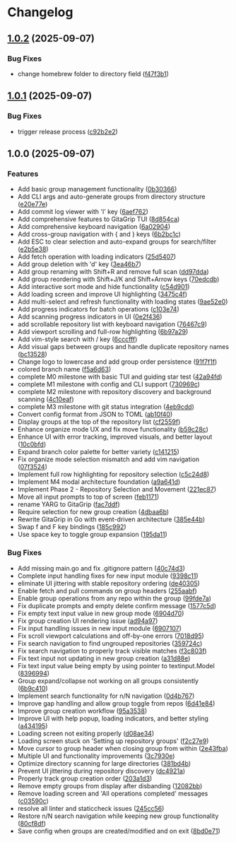 # Changelog

## [1.0.2](https://github.com/darksworm/gitagrip/compare/v1.0.1...v1.0.2) (2025-09-07)


### Bug Fixes

* change homebrew folder to directory field ([f47f3b1](https://github.com/darksworm/gitagrip/commit/f47f3b1dd07c4b8041bee5a81ed5a7fba21b75a9))

## [1.0.1](https://github.com/darksworm/gitagrip/compare/v1.0.0...v1.0.1) (2025-09-07)


### Bug Fixes

* trigger release process ([c92b2e2](https://github.com/darksworm/gitagrip/commit/c92b2e2d3eef03b3b4ca2b85344f698c48f7271b))

## 1.0.0 (2025-09-07)


### Features

* Add basic group management functionality ([0b30366](https://github.com/darksworm/gitagrip/commit/0b30366072992d63c2d2a5e96ae68386654ec39b))
* Add CLI args and auto-generate groups from directory structure ([e20e77e](https://github.com/darksworm/gitagrip/commit/e20e77eabee1d6a0c2e594158aaa81db48893cad))
* Add commit log viewer with 'l' key ([6aef762](https://github.com/darksworm/gitagrip/commit/6aef762118b0a7f48e28ccbbc5f0b8397d1fc2e1))
* Add comprehensive features to GitaGrip TUI ([8d854ca](https://github.com/darksworm/gitagrip/commit/8d854ca069abe614c1577f995142c9ee3a535ecc))
* Add comprehensive keyboard navigation ([6a02904](https://github.com/darksworm/gitagrip/commit/6a02904c8ffb2d5120ac70b8328d279559122eb4))
* Add cross-group navigation with { and } keys ([6b2bc1c](https://github.com/darksworm/gitagrip/commit/6b2bc1c23959a828abbebdcda2eca65a175122fe))
* Add ESC to clear selection and auto-expand groups for search/filter ([e2b5e38](https://github.com/darksworm/gitagrip/commit/e2b5e38509fb4b04da66f44afff98634aebdf4b6))
* Add fetch operation with loading indicators ([25d5407](https://github.com/darksworm/gitagrip/commit/25d5407ebd01ca6d91bd116ad2414ba675190087))
* Add group deletion with 'd' key ([3ea46b7](https://github.com/darksworm/gitagrip/commit/3ea46b7a782bd0bce03cf18acde915e3ae376aaa))
* Add group renaming with Shift+R and remove full scan ([dd97dda](https://github.com/darksworm/gitagrip/commit/dd97ddaa2d3d3a98d3a29e34f213ccb06a1ae448))
* Add group reordering with Shift+J/K and Shift+Arrow keys ([70edcdb](https://github.com/darksworm/gitagrip/commit/70edcdbe282b35c3ac87a8af4a234f80bf10e76e))
* Add interactive sort mode and hide functionality ([c54d901](https://github.com/darksworm/gitagrip/commit/c54d90155c4b5ddb3be278c773e2c368292f202b))
* Add loading screen and improve UI highlighting ([3475c4f](https://github.com/darksworm/gitagrip/commit/3475c4f935788bf319cc2eb9a99bcfa9817b7942))
* Add multi-select and refresh functionality with loading states ([9ae52e0](https://github.com/darksworm/gitagrip/commit/9ae52e02d25d97357a6c988e9faad821dea87ca5))
* Add progress indicators for batch operations ([c103e74](https://github.com/darksworm/gitagrip/commit/c103e7434cd7266f073f94d881301f657c9828a8))
* Add scanning progress indicators in UI ([0e2f436](https://github.com/darksworm/gitagrip/commit/0e2f4363b4379591feaa8c77bbdf62658b589780))
* add scrollable repository list with keyboard navigation ([76467c9](https://github.com/darksworm/gitagrip/commit/76467c9cc274ac46d3d167fcce7cd6ede6213a5d))
* Add viewport scrolling and full-row highlighting ([6b97a29](https://github.com/darksworm/gitagrip/commit/6b97a29544256529a1cc25971d99cc2f82be3a0c))
* Add vim-style search with / key ([6cccfff](https://github.com/darksworm/gitagrip/commit/6cccfff1d7d7da0c314a22d15794bfbe3c971cff))
* Add visual gaps between groups and handle duplicate repository names ([bc13528](https://github.com/darksworm/gitagrip/commit/bc13528d0dd4ff39a6e9aaf55225263d24f545e9))
* Change logo to lowercase and add group order persistence ([91f7f1f](https://github.com/darksworm/gitagrip/commit/91f7f1fec0ca8e31305dbda36d1db1cf8bf87df6))
* colored branch name ([f5a6d63](https://github.com/darksworm/gitagrip/commit/f5a6d63d16f65b99d847149c33eca7ca239fdae2))
* complete M0 milestone with basic TUI and guiding star test ([42a94fd](https://github.com/darksworm/gitagrip/commit/42a94fd0cde0cbe5c17a55db8672dc25b49dc9ec))
* complete M1 milestone with config and CLI support ([730969c](https://github.com/darksworm/gitagrip/commit/730969cc361bdbc6877d840a4b6d50324f4df33b))
* complete M2 milestone with repository discovery and background scanning ([4c10eaf](https://github.com/darksworm/gitagrip/commit/4c10eaf26e6130cf75dd5450f61f5d64b2f2421d))
* complete M3 milestone with git status integration ([4eb9cdd](https://github.com/darksworm/gitagrip/commit/4eb9cdd3ed4149d2fb29f49cb2c1a0d93000a5af))
* Convert config format from JSON to TOML ([ab10f40](https://github.com/darksworm/gitagrip/commit/ab10f401be6c4099ebd270385620cfcd6091711b))
* Display groups at the top of the repository list ([cf2559f](https://github.com/darksworm/gitagrip/commit/cf2559f09be674948cee7b58a2477a2483558f5e))
* Enhance organize mode UX and fix move functionality ([b59c28c](https://github.com/darksworm/gitagrip/commit/b59c28c5d9c61d63a461055d91615d21ad0ec07a))
* Enhance UI with error tracking, improved visuals, and better layout ([10c0bfd](https://github.com/darksworm/gitagrip/commit/10c0bfdf9d1a37e1b5f253c866662b131c45c3f3))
* Expand branch color palette for better variety ([c141215](https://github.com/darksworm/gitagrip/commit/c141215875ec8d70233b2e7ce745bd9768a75eb7))
* Fix organize mode selection mismatch and add vim navigation ([07f3524](https://github.com/darksworm/gitagrip/commit/07f3524db3cba4d668fd6f38c0985e954b9d778d))
* Implement full row highlighting for repository selection ([c5c24d8](https://github.com/darksworm/gitagrip/commit/c5c24d898294154f9788756c9a21c4226b91fd85))
* Implement M4 modal architecture foundation ([a9a641d](https://github.com/darksworm/gitagrip/commit/a9a641d768c53a2c0536267236576e83af7c8897))
* Implement Phase 2 - Repository Selection and Movement ([221ec87](https://github.com/darksworm/gitagrip/commit/221ec876a8613c3b1f93e6eae6c04ce111e3aa70))
* Move all input prompts to top of screen ([feb1171](https://github.com/darksworm/gitagrip/commit/feb117125d26a8c6c6c923477923dfd553ecbe17))
* rename YARG to GitaGrip ([fac7ddf](https://github.com/darksworm/gitagrip/commit/fac7ddfc6263e282b0f051bb8c1fb6cef5e7529f))
* Require selection for new group creation ([4dbaa6b](https://github.com/darksworm/gitagrip/commit/4dbaa6baac0edbd4ca098ef8bc85d3d4657eac1c))
* Rewrite GitaGrip in Go with event-driven architecture ([385e44b](https://github.com/darksworm/gitagrip/commit/385e44b467cfef2bb8d5d523d00f3db894fa0903))
* Swap f and F key bindings ([185c992](https://github.com/darksworm/gitagrip/commit/185c9920526b896db729a4f8bf0ea16b580cea02))
* Use space key to toggle group expansion ([195da11](https://github.com/darksworm/gitagrip/commit/195da11f3fc356b6d8b406371348cbcf044e81bb))


### Bug Fixes

* Add missing main.go and fix .gitignore pattern ([40c74d3](https://github.com/darksworm/gitagrip/commit/40c74d3ab75df8533c9d790671c9cce0fb49820a))
* Complete input handling fixes for new input module ([9398c11](https://github.com/darksworm/gitagrip/commit/9398c11ab6931c66c79312cbe7f0ffa050178d87))
* eliminate UI jittering with stable repository ordering ([de40305](https://github.com/darksworm/gitagrip/commit/de4030510dafc8bbf088adbc8ff1d9e3e01a38fb))
* Enable fetch and pull commands on group headers ([255aabf](https://github.com/darksworm/gitagrip/commit/255aabfdc5350c0188a659e939cbf9f794ed9598))
* Enable group operations from any repo within the group ([99fde7a](https://github.com/darksworm/gitagrip/commit/99fde7a2f01e183810c1bf650934c1b4c87d47f9))
* Fix duplicate prompts and empty delete confirm message ([1577c5d](https://github.com/darksworm/gitagrip/commit/1577c5d3e4cb797f289e5b8fdfda4de978e9d6f2))
* Fix empty text input value in new group mode ([6904d70](https://github.com/darksworm/gitagrip/commit/6904d700bf3ed463ab8764d8c0804a99fdcff8dd))
* Fix group creation UI rendering issue ([ad94a97](https://github.com/darksworm/gitagrip/commit/ad94a97891479621fee1e33038f71cce59063f93))
* Fix input handling issues in new input module ([6907107](https://github.com/darksworm/gitagrip/commit/69071078ff41c2c7bbcdfdf7261485d7c7fb68ac))
* Fix scroll viewport calculations and off-by-one errors ([7018d95](https://github.com/darksworm/gitagrip/commit/7018d95f34a80a1ef8af3fb2b773e49af5f9efc9))
* Fix search navigation to find ungrouped repositories ([359724c](https://github.com/darksworm/gitagrip/commit/359724c17e7a3380befda2b65cd445439205b231))
* Fix search navigation to properly track visible matches ([f3c803f](https://github.com/darksworm/gitagrip/commit/f3c803f3e83bb932eb6f668afa43e37f7c0f1bca))
* Fix text input not updating in new group creation ([a31d88e](https://github.com/darksworm/gitagrip/commit/a31d88e01fb2762622afd8ebfe06f63337ad6b67))
* Fix text input value being empty by using pointer to textinput.Model ([8396994](https://github.com/darksworm/gitagrip/commit/8396994f1989555561d68b8b6bb5fa02517aceff))
* Group expand/collapse not working on all groups consistently ([6b9c410](https://github.com/darksworm/gitagrip/commit/6b9c410ee520c280aa1eb888254ac454a8b7233b))
* Implement search functionality for n/N navigation ([0d4b767](https://github.com/darksworm/gitagrip/commit/0d4b767344d0488a00279fe0ae70366c2332a65f))
* Improve gap handling and allow group toggle from repos ([6d41e84](https://github.com/darksworm/gitagrip/commit/6d41e84a75d65b85046a6f2484d4dd21c156104a))
* Improve group creation workflow ([95a3538](https://github.com/darksworm/gitagrip/commit/95a35383d3e1db2486a8e3e6de4b498c7a0d4429))
* Improve UI with help popup, loading indicators, and better styling ([a434195](https://github.com/darksworm/gitagrip/commit/a434195c27abe39d165ebe99bb723b4b4daba9e5))
* Loading screen not exiting properly ([d08ae34](https://github.com/darksworm/gitagrip/commit/d08ae340ddd36e28236e5b6ee6ca3f7df13772c6))
* Loading screen stuck on 'Setting up repository groups' ([f2c27e9](https://github.com/darksworm/gitagrip/commit/f2c27e93b162111b9c79dd556c95ef19385c42c0))
* Move cursor to group header when closing group from within ([2e43fba](https://github.com/darksworm/gitagrip/commit/2e43fbae8dd27446159c7c29f00a5149b79fda79))
* Multiple UI and functionality improvements ([3c7930e](https://github.com/darksworm/gitagrip/commit/3c7930e2a714909f57d433ed97d20be69c63db86))
* Optimize directory scanning for large directories ([381bd4b](https://github.com/darksworm/gitagrip/commit/381bd4bb5b3a9d12ebb2f19a3810daf90c12b6c5))
* Prevent UI jittering during repository discovery ([dc4921a](https://github.com/darksworm/gitagrip/commit/dc4921a3b1e453928402f61c06e32a78ec7f0b95))
* Properly track group creation order ([203a1d3](https://github.com/darksworm/gitagrip/commit/203a1d305ea0345d387e787f2dfa238f61e00251))
* Remove empty groups from display after disbanding ([12082bb](https://github.com/darksworm/gitagrip/commit/12082bb0fc4c9b5026638c780ba926b5023ea1c3))
* Remove loading screen and 'All operations completed' messages ([c03590c](https://github.com/darksworm/gitagrip/commit/c03590ce480a36219bef4f6a2d410222f0ae651a))
* resolve all linter and staticcheck issues ([245cc56](https://github.com/darksworm/gitagrip/commit/245cc569f1d51e53a1e50437e2b1b7e8034a854e))
* Restore n/N search navigation while keeping new group functionality ([80cf8df](https://github.com/darksworm/gitagrip/commit/80cf8dfd2f1bdbb9bdc0be532a831dba0b82330a))
* Save config when groups are created/modified and on exit ([8bd0e71](https://github.com/darksworm/gitagrip/commit/8bd0e710f19e70828c6f94f1a236acef7e62abc6))
